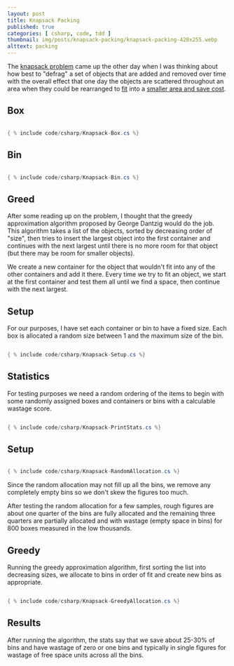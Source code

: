 ```yaml
---
layout: post
title: Knapsack Packing
published: true
categories: [ csharp, code, tdd ]
thumbnail: img/posts/knapsack-packing/knapsack-packing-420x255.webp
alttext: packing
---
```


The <a href="https://en.wikipedia.org/wiki/Knapsack_problem">knapsack problem</a> came up the other day when I 
was thinking about how best to "defrag" a set of objects that are added and removed over time with the overall 
effect that one day the objects are scattered throughout an area when they could be rearranged to 
<a href="https://en.wikipedia.org/wiki/Packing_problems#Packing_squares"> fit</a> into a 
<a href="https://en.wikipedia.org/wiki/Bin_packing_problem">smaller area and save cost</a>.

## Box

~~~csharp

{ % include code/csharp/Knapsack-Box.cs %}

~~~

## Bin

~~~csharp

{ % include code/csharp/Knapsack-Bin.cs %}

~~~

## Greed

After some reading up on the problem, I thought that the greedy approximation algorithm proposed by George 
Dantzig would do the job. This algorithm takes a list of the objects, sorted by decreasing order of "size", 
then tries to insert the largest object into the first container and continues with the next largest until there 
is no more room for that object (but there may be room for smaller objects). 

We create a new container for the object that wouldn't fit into any of the other containers and add it there. 
Every time we try to fit an object, we start at the first container and test them all until we find a space, 
then continue with the next largest. 

## Setup 

For our purposes, I have set each container or bin to have a fixed size. Each box is allocated a random size between 
1 and the maximum size of the bin. 

~~~csharp

{ % include code/csharp/Knapsack-Setup.cs %}

~~~

## Statistics

For testing purposes we need a random ordering of the items to begin with some randomly assigned boxes and 
containers or bins with a calculable wastage score. 

~~~csharp

{ % include code/csharp/Knapsack-PrintStats.cs %}

~~~

## Setup 

~~~csharp

{ % include code/csharp/Knapsack-RandomAllocation.cs %}

~~~

Since the random allocation may not fill up all the bins, we remove any completely empty bins so we don't skew 
the figures too much. 

After testing the random allocation for a few samples, rough figures are about one quarter of the bins are 
fully allocated and the remaining three quarters are partially allocated and with wastage (empty space 
in bins) for 800 boxes measured in the low thousands.

## Greedy 

Running the greedy approximation algorithm, first sorting the list into decreasing sizes, we allocate to bins in order 
of fit and create new bins as appropriate.  

~~~csharp

{ % include code/csharp/Knapsack-GreedyAllocation.cs %}

~~~

## Results

After running the algorithm, the stats say that we save about 25-30% of bins and have wastage of zero or one bins and 
typically in single figures for wastage of free space units across all the bins.  

